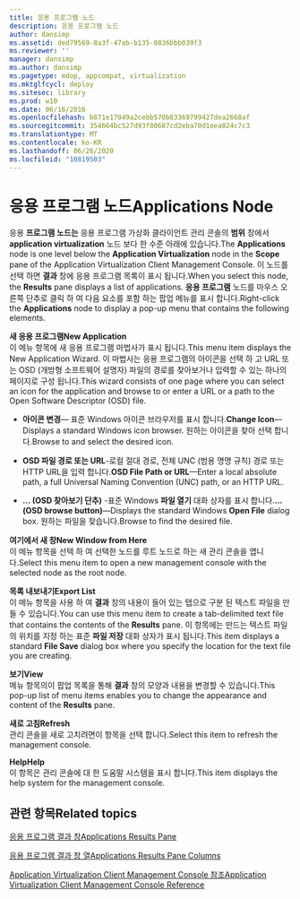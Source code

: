 ```yaml
---
title: 응용 프로그램 노드
description: 응용 프로그램 노드
author: dansimp
ms.assetid: ded79569-8a3f-47ab-b135-0836bbb039f3
ms.reviewer: ''
manager: dansimp
ms.author: dansimp
ms.pagetype: mdop, appcompat, virtualization
ms.mktglfcycl: deploy
ms.sitesec: library
ms.prod: w10
ms.date: 06/16/2016
ms.openlocfilehash: b871e17049a2cebb570b83369799427dea2668af
ms.sourcegitcommit: 354664bc527d93f80687cd2eba70d1eea024c7c3
ms.translationtype: MT
ms.contentlocale: ko-KR
ms.lasthandoff: 06/26/2020
ms.locfileid: "10819503"
---
```

# <span data-ttu-id="7d113-103">응용 프로그램 노드</span><span class="sxs-lookup"><span data-stu-id="7d113-103">Applications Node</span></span>


<span data-ttu-id="7d113-104">응용 **프로그램 노드는** 응용 프로그램 가상화 클라이언트 관리 콘솔의 **범위** 창에서 **application virtualization** 노드 보다 한 수준 아래에 있습니다.</span><span class="sxs-lookup"><span data-stu-id="7d113-104">The **Applications** node is one level below the **Application Virtualization** node in the **Scope** pane of the Application Virtualization Client Management Console.</span></span> <span data-ttu-id="7d113-105">이 노드를 선택 하면 **결과** 창에 응용 프로그램 목록이 표시 됩니다.</span><span class="sxs-lookup"><span data-stu-id="7d113-105">When you select this node, the **Results** pane displays a list of applications.</span></span> <span data-ttu-id="7d113-106">**응용 프로그램** 노드를 마우스 오른쪽 단추로 클릭 하 여 다음 요소를 포함 하는 팝업 메뉴를 표시 합니다.</span><span class="sxs-lookup"><span data-stu-id="7d113-106">Right-click the **Applications** node to display a pop-up menu that contains the following elements.</span></span>

<a href="" id="new-application"></a>**<span data-ttu-id="7d113-107">새 응용 프로그램</span><span class="sxs-lookup"><span data-stu-id="7d113-107">New Application</span></span>**  
<span data-ttu-id="7d113-108">이 메뉴 항목에 새 응용 프로그램 마법사가 표시 됩니다.</span><span class="sxs-lookup"><span data-stu-id="7d113-108">This menu item displays the New Application Wizard.</span></span> <span data-ttu-id="7d113-109">이 마법사는 응용 프로그램의 아이콘을 선택 하 고 URL 또는 OSD (개방형 소프트웨어 설명자) 파일의 경로를 찾아보거나 입력할 수 있는 하나의 페이지로 구성 됩니다.</span><span class="sxs-lookup"><span data-stu-id="7d113-109">This wizard consists of one page where you can select an icon for the application and browse to or enter a URL or a path to the Open Software Descriptor (OSD) file.</span></span>

-   <span data-ttu-id="7d113-110">**아이콘 변경**— 표준 Windows 아이콘 브라우저를 표시 합니다.</span><span class="sxs-lookup"><span data-stu-id="7d113-110">**Change Icon**—Displays a standard Windows icon browser.</span></span> <span data-ttu-id="7d113-111">원하는 아이콘을 찾아 선택 합니다.</span><span class="sxs-lookup"><span data-stu-id="7d113-111">Browse to and select the desired icon.</span></span>

-   <span data-ttu-id="7d113-112">**OSD 파일 경로 또는 URL**-로컬 절대 경로, 전체 UNC (범용 명명 규칙) 경로 또는 HTTP URL을 입력 합니다.</span><span class="sxs-lookup"><span data-stu-id="7d113-112">**OSD File Path or URL**—Enter a local absolute path, a full Universal Naming Convention (UNC) path, or an HTTP URL.</span></span>

-   <span data-ttu-id="7d113-113">**... (OSD 찾아보기 단추)** -표준 Windows **파일 열기** 대화 상자를 표시 합니다.</span><span class="sxs-lookup"><span data-stu-id="7d113-113">**... (OSD browse button)**—Displays the standard Windows **Open File** dialog box.</span></span> <span data-ttu-id="7d113-114">원하는 파일을 찾습니다.</span><span class="sxs-lookup"><span data-stu-id="7d113-114">Browse to find the desired file.</span></span>

<a href="" id="new-window-from-here"></a>**<span data-ttu-id="7d113-115">여기에서 새 창</span><span class="sxs-lookup"><span data-stu-id="7d113-115">New Window from Here</span></span>**  
<span data-ttu-id="7d113-116">이 메뉴 항목을 선택 하 여 선택한 노드를 루트 노드로 하는 새 관리 콘솔을 엽니다.</span><span class="sxs-lookup"><span data-stu-id="7d113-116">Select this menu item to open a new management console with the selected node as the root node.</span></span>

<a href="" id="export-list"></a>**<span data-ttu-id="7d113-117">목록 내보내기</span><span class="sxs-lookup"><span data-stu-id="7d113-117">Export List</span></span>**  
<span data-ttu-id="7d113-118">이 메뉴 항목을 사용 하 여 **결과** 창의 내용이 들어 있는 탭으로 구분 된 텍스트 파일을 만들 수 있습니다.</span><span class="sxs-lookup"><span data-stu-id="7d113-118">You can use this menu item to create a tab-delimited text file that contains the contents of the **Results** pane.</span></span> <span data-ttu-id="7d113-119">이 항목에는 만드는 텍스트 파일의 위치를 지정 하는 표준 **파일 저장** 대화 상자가 표시 됩니다.</span><span class="sxs-lookup"><span data-stu-id="7d113-119">This item displays a standard **File Save** dialog box where you specify the location for the text file you are creating.</span></span>

<a href="" id="view"></a>**<span data-ttu-id="7d113-120">보기</span><span class="sxs-lookup"><span data-stu-id="7d113-120">View</span></span>**  
<span data-ttu-id="7d113-121">메뉴 항목의이 팝업 목록을 통해 **결과** 창의 모양과 내용을 변경할 수 있습니다.</span><span class="sxs-lookup"><span data-stu-id="7d113-121">This pop-up list of menu items enables you to change the appearance and content of the **Results** pane.</span></span>

<a href="" id="refresh"></a>**<span data-ttu-id="7d113-122">새로 고침</span><span class="sxs-lookup"><span data-stu-id="7d113-122">Refresh</span></span>**  
<span data-ttu-id="7d113-123">관리 콘솔을 새로 고치려면이 항목을 선택 합니다.</span><span class="sxs-lookup"><span data-stu-id="7d113-123">Select this item to refresh the management console.</span></span>

<a href="" id="help"></a>**<span data-ttu-id="7d113-124">Help</span><span class="sxs-lookup"><span data-stu-id="7d113-124">Help</span></span>**  
<span data-ttu-id="7d113-125">이 항목은 관리 콘솔에 대 한 도움말 시스템을 표시 합니다.</span><span class="sxs-lookup"><span data-stu-id="7d113-125">This item displays the help system for the management console.</span></span>

## <span data-ttu-id="7d113-126">관련 항목</span><span class="sxs-lookup"><span data-stu-id="7d113-126">Related topics</span></span>


[<span data-ttu-id="7d113-127">응용 프로그램 결과 창</span><span class="sxs-lookup"><span data-stu-id="7d113-127">Applications Results Pane</span></span>](applications-results-pane.md)

[<span data-ttu-id="7d113-128">응용 프로그램 결과 창 열</span><span class="sxs-lookup"><span data-stu-id="7d113-128">Applications Results Pane Columns</span></span>](applications-results-pane-columns.md)

[<span data-ttu-id="7d113-129">Application Virtualization Client Management Console 참조</span><span class="sxs-lookup"><span data-stu-id="7d113-129">Application Virtualization Client Management Console Reference</span></span>](application-virtualization-client-management-console-reference.md)

 

 





